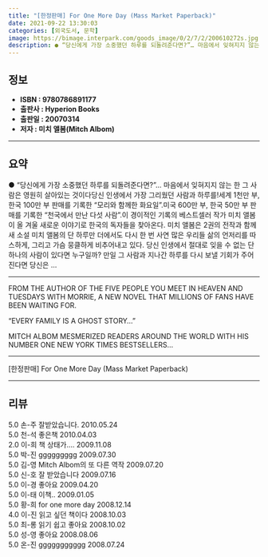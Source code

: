 ```yaml
---
title: "[한정판매] For One More Day (Mass Market Paperback)"
date: 2021-09-22 13:30:03
categories: [외국도서, 문학]
image: https://bimage.interpark.com/goods_image/0/2/7/2/200610272s.jpg
description: ● “당신에게 가장 소중했던 하루를 되돌려준다면?”… 마음에서 잊혀지지 않는 한 그 사람은 영원히 살아있는 것이다당신 인생에서 가장 그리웠던 사람과 하루를!세계 1천만 부, 한국 100만 부 판매를 기록한 “모리와 함께한 화요일”.미국 600만 부, 한국 50만 부 판매를 기록한 “천
---
```


## **정보**

- **ISBN : 9780786891177**
- **출판사 : Hyperion Books**
- **출판일 : 20070314**
- **저자 : 미치 앨봄(Mitch Albom)**

------



## **요약**

●  “당신에게 가장 소중했던 하루를 되돌려준다면?”… 마음에서 잊혀지지 않는 한 그 사람은 영원히 살아있는 것이다당신 인생에서 가장 그리웠던 사람과 하루를!세계 1천만 부, 한국 100만 부 판매를 기록한 “모리와 함께한 화요일”.미국 600만 부, 한국 50만 부 판매를 기록한 “천국에서 만난 다섯 사람”.이 경이적인 기록의 베스트셀러 작가 미치 앨봄이 올 겨울 새로운 이야기로 한국의 독자들을 찾아온다. 미치 앨봄은 2권의 전작과 함께 새 소설 미치 앨봄의 단 하루만 더에서도 다시 한 번 사연 많은 우리들 삶의 언저리를 따스하게, 그리고 가슴 뭉클하게 비추어내고 있다. 당신 인생에서 절대로 잊을 수 없는 단 하나의 사람이 있다면 누구일까? 만일 그 사람과 지나간 하루를 다시 보낼 기회가 주어진다면 당신은 ...

------

FROM THE AUTHOR OF THE FIVE PEOPLE YOU MEET IN HEAVEN AND TUESDAYS WITH MORRIE, A NEW NOVEL THAT MILLIONS OF FANS HAVE BEEN WAITING FOR.

“EVERY FAMILY IS A GHOST STORY…”

MITCH ALBOM MESMERIZED READERS AROUND THE WORLD WITH HIS NUMBER ONE NEW YORK TIMES BESTSELLERS... 

------


[한정판매] For One More Day (Mass Market Paperback) 

------


## **리뷰** 

5.0 손-주 잘받았습니다.  2010.05.24 <br/>5.0 천-석 좋은책 2010.04.03 <br/>2.0 이-희 책 상태가.... 2009.11.08 <br/>5.0 박-진 ggggggggg 2009.07.30 <br/>5.0 김-영 Mitch Albom의 또 다른 역작 2009.07.20 <br/>5.0 신-호 잘 받았습니다  2009.07.16 <br/>5.0 이-경 좋아요 2009.04.20 <br/>5.0 이-태 이책.. 2009.01.05 <br/>5.0 황-희 for one more day 2008.12.14 <br/>4.0 이-진 읽고 싶던 책이다 2008.10.03 <br/>5.0 최-롱 읽기 쉽고 좋아요 2008.10.02 <br/>5.0 성-영 좋아요 2008.08.06 <br/>5.0 온-진 ggggggggggg 2008.07.24 <br/>